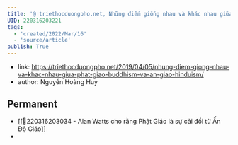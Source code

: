 ```yaml
---
title: '@ triethocduongpho.net, Những điểm giống nhau và khác nhau giữa Phật giáo và Ấn Độ Giáo'
UID: 220316203221
tags:
  - 'created/2022/Mar/16'
  - 'source/article'
publish: True
---
```

- link: https://triethocduongpho.net/2019/04/05/nhung-diem-giong-nhau-va-khac-nhau-giua-phat-giao-buddhism-va-an-giao-hinduism/
- author: Nguyễn Hoàng Huy


## Permanent
- [[💬220316203034 - Alan Watts cho rằng Phật Giáo là sự cải đổi từ Ấn Độ Giáo]]
- 


